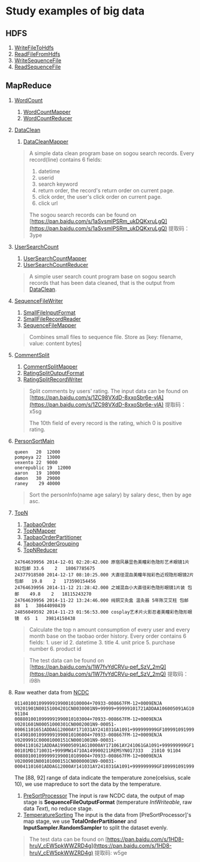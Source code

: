 # Study examples of big data
## HDFS
1. [WriteFileToHdfs](hdfs/src/main/java/com/linch/bigdata/hdfs/WriteFileToHdfs.java)
2. [ReadFileFromHdfs](hdfs/src/main/java/com/linch/bigdata/hdfs/ReadFileFromHdfs.java)
3. [WriteSequenceFile](hdfs/src/main/java/com/linch/bigdata/hdfs/WriteSequenceFile.java)
4. [ReadSequenceFile](hdfs/src/main/java/com/linch/bigdata/hdfs/ReadSequenceFile.java)

## MapReduce
1. [WordCount](mapreduce/src/main/java/com/linch/bigdata/mapreduce/wordcount/WordCount.java)
    1. [WordCountMapper](mapreduce/src/main/java/com/linch/bigdata/mapreduce/wordcount/WordCountMapper.java)
    2. [WordCountReducer](mapreduce/src/main/java/com/linch/bigdata/mapreduce/wordcount/WordCountReducer.java)

2. [DataClean](mapreduce/src/main/java/com/linch/bigdata/mapreduce/dataclean/DataClean.java)
    1. [DataCleanMapper](mapreduce/src/main/java/com/linch/bigdata/mapreduce/dataclean/DataCleanMapper.java)
    > A simple data clean program base on sogou search records.
    > Every record(line) contains 6 fields:
    > 1. datetime
    > 2. userid
    > 3. search keyword
    > 4. return order, the record's return order on current page.
    > 5. click order, the user's click order on current page.
    > 6. click url
    >
    > The sogou search records can be found on [https://pan.baidu.com/s/1aSvsmIPSRm_ukDQKxruLgQ](https://pan.baidu.com/s/1aSvsmIPSRm_ukDQKxruLgQ) 提取码：3ype

3. [UserSearchCount](mapreduce/src/main/java/com/linch/bigdata/mapreduce/usersearchcount/UserSearchCount.java)
    1. [UserSearchCountMapper](mapreduce/src/main/java/com/linch/bigdata/mapreduce/usersearchcount/UserSearchCountMapper.java)
    2. [UserSearchCountReducer](mapreduce/src/main/java/com/linch/bigdata/mapreduce/usersearchcount/UserSearchCountReducer.java)
    > A simple user search count program base on sogou search records that has been data cleaned, that is the output from [DataClean](mapreduce/src/main/java/com/linch/bigdata/mapreduce/dataclean/DataClean.java).

4. [SequenceFileWriter](mapreduce/src/main/java/com/linch/bigdata/mapreduce/sequencefile/SequenceFileWriter.java)
    1. [SmallFileInputFormat](mapreduce/src/main/java/com/linch/bigdata/mapreduce/sequencefile/SmallFileInputFormat.java)
    2. [SmallFileRecordReader](mapreduce/src/main/java/com/linch/bigdata/mapreduce/sequencefile/SmallFileRecordReader.java)
    3. [SequenceFileMapper](mapreduce/src/main/java/com/linch/bigdata/mapreduce/sequencefile/SequenceFileMapper.java)
    > Combines small files to sequence file. Store as [key: filename, value: content bytes]

5. [CommentSplit](mapreduce/src/main/java/com/linch/bigdata/mapreduce/commentsplit/CommentSplit.java)
    1. [CommentSplitMapper](mapreduce/src/main/java/com/linch/bigdata/mapreduce/commentsplit/CommentSplitMapper.java)
    2. [RatingSplitOutputFormat](mapreduce/src/main/java/com/linch/bigdata/mapreduce/commentsplit/RatingSplitOutputFormat.java)
    3. [RatingSplitRecordWriter](mapreduce/src/main/java/com/linch/bigdata/mapreduce/commentsplit/RatingSplitRecordWriter.java)
    > Split comments by users' rating. The input data can be found on [https://pan.baidu.com/s/1ZC98VXdD-8xxoSbr6e-vlA](https://pan.baidu.com/s/1ZC98VXdD-8xxoSbr6e-vlA) 提取码：x5sg
    > 
    > The 10th field of every record is the rating, which 0 is positive rating.

6. [PersonSortMain](mapreduce/src/main/java/com/linch/bigdata/mapreduce/multipropsort/PersonSortMain.java)
    ```text
    queen	20	12000
    pompeya	22	13000
    vexento 22	9000
    onerepublic	19	12000
    aaron	19	10000
    damon	30	29000
    raney    29	40000
    ```
    > Sort the personInfo(name age salary) by salary desc, then by age asc.

7. [TopN](mapreduce/src/main/java/com/linch/bigdata/mapreduce/topn/TopN.java)
    1. [TaobaoOrder](mapreduce/src/main/java/com/linch/bigdata/mapreduce/topn/TaobaoOrder.java)
    2. [TopNMapper](mapreduce/src/main/java/com/linch/bigdata/mapreduce/topn/TopNMapper.java)
    3. [TaobaoOrderPartitioner](mapreduce/src/main/java/com/linch/bigdata/mapreduce/topn/TaobaoOrderPartitioner.java)
    4. [TaobaoOrderGrouping](mapreduce/src/main/java/com/linch/bigdata/mapreduce/topn/TaobaoOrderGrouping.java)
    5. [TopNReducer](mapreduce/src/main/java/com/linch/bigdata/mapreduce/topn/TopNReducer.java)
    ```text
    24764639956	2014-12-01 02:20:42.000	原宿风暴显色美瞳彩色隐形艺术眼镜1片 拍2包邮	33.6	2	18067785675
    24377918580	2014-12-17 08:10:25.000	大直径混血美瞳年抛彩色近视隐形眼镜2片包邮	19.8	2	173590154456
    24764639956	2014-11-12 21:28:42.000	之城混血小大直径彩色隐形眼镜1片装 包邮	49.8	2	18115243270
    24764639956	2014-11-22 13:24:46.000	纯铜艾灸盒 温灸器 5年陈艾艾柱 包邮	88	1	38644098439
    24856049592	2014-11-23 01:56:53.000	cosplay艺术片火影忍者美瞳彩色隐形眼镜	65	1	39814158438
    ```
    > Calculate the top n amount consumption of every user and every month base on the taobao order history.
    > Every order contains 6 fields: 1. user id 2. datetime 3. title    4. unit price   5. purchase number  6. product id
    
    > The test data can be found on [https://pan.baidu.com/s/1W7fvYdCRVu-pef_SzV_2mQ](https://pan.baidu.com/s/1W7fvYdCRVu-pef_SzV_2mQ) 提取码：i98h
    
 8. Raw weather data from [NCDC](https://www.ncdc.noaa.gov/)
    ```text
    0114010010999991990010100004+70933-008667FM-12+0009ENJA V0201901N00151004201CN0030001N9+99999+99999101721ADDAA106005091AG10001AY171061AY221061GF108991081071004501999999MD1110011+9999MW1731OA149900211REMSYN011333   91104
    0088010010999991990010103004+70933-008667FM-12+0009ENJA V0201601N00051000301CN0002001N9-00051-00061101651ADDAG12000AY171031AY241031GA1091+999999999GF109991091999999999999999MD1110051+9999MW1101
    0149010010999991990010106004+70933-008667FM-12+0009ENJA V0209991C00001000151CN0001001N9-00031-00041101621ADDAA199005091AG10000AY171061AY241061GA1091+999999999GF109991091999999999999999KA1120N-00101MD1710031+9999MW1471OA149900211REMSYN017333   21010 91104
    0088010010999991990010109004+70933-008667FM-12+0009ENJA V0200901N00101000151CN0000001N9-00031-00041101601ADDAG12000AY141031AY241031GA1091+999999999GF109991091999999999999999MD1710021+9999MW1451
    ```
    The [88, 92] range of data indicate the temperature zone(celsius, scale 10), we use mapreduce to sort the data by the temperature.
    1. [PreSortProcessor](mapreduce/src/main/java/com/linch/bigdata/mapreduce/noaa/PreSortProcessor.java)
        The input is raw NCDC data, the output of map stage is **SequenceFileOutputFormat** (temperature *IntWriteable*, raw data *Text*), no reduce stage.
    2. [TemperatureSorting](mapreduce/src/main/java/com/linch/bigdata/mapreduce/noaa/TemperatureSorting.java)
        The input is the data from [PreSortProcessor]'s map stage, we use **TotalOrderPartitioner** and **InputSampler.RandomSampler** to split the dataset evenly.
    > The test data can be found on [https://pan.baidu.com/s/1HD8-hruV_cEW5pkWWZRD4g](https://pan.baidu.com/s/1HD8-hruV_cEW5pkWWZRD4g) 提取码: w5ge
    